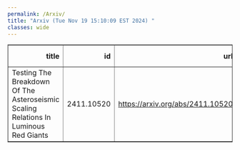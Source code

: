 ```yaml
---
permalink: /Arxiv/
title: "Arxiv (Tue Nov 19 15:10:09 EST 2024) "
classes: wide
---
```

<table border="1" class="dataframe">
  <thead>
    <tr style="text-align: right;">
      <th>title</th>
      <th>id</th>
      <th>url</th>
      <th>authors</th>
      <th>Local Authors</th>
    </tr>
  </thead>
  <tbody>
    <tr>
      <td>Testing The Breakdown Of The Asteroseismic Scaling Relations In Luminous   Red Giants</td>
      <td>2411.10520</td>
      <td><a href="https://arxiv.org/abs/2411.10520" target="_blank">https://arxiv.org/abs/2411.10520</a></td>
      <td>Amanda L. Ash, Marc H. Pinsonneault, Mathieu Vrard, Joel Zinn</td>
      <td>Marc Pinsonneault</td>
    </tr>
  </tbody>
</table>
